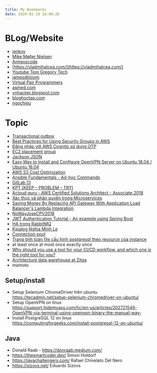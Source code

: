 ```yaml
---
title: My Bookmarks
date: 2020-02-19 18:00:26
---
```


# BLog/Website
- [jenkov](http://tutorials.jenkov.com/)
- [Mike Møller Nielsen](https://www.youtube.com/channel/UCxWCnBPnLrCBsMg-0TWTzpQ)
- [Amigoscode](https://www.youtube.com/channel/UC2KfmYEM4KCuA1ZurravgYw)
- [https://vladmihalcea.com/](https://vladmihalcea.com/)
- [Youtube Tom Gregory Tech](https://www.youtube.com/channel/UCxOVEOhPNXcJuyfVLhm_BfQ/videos)
- [jamesdbloom](https://blog.jamesdbloom.com/)
- [Virtual Pair Programmers](https://www.youtube.com/channel/UCAAom48XUeUMnmvTUlAoiHw)
- [asmed.com](https://asmed.com/)
- [vnhacker.blogspot.com](https://vnhacker.blogspot.com/)
- [bloghoctap.com](http://bloghoctap.com/) 
- [ngochieu](https://ngochieu.com/)
# Topic
- [Transactional outbox](https://microservices.io/patterns/data/transactional-outbox.html)
- [Best Practices for Using Security Groups in AWS](https://www.threatstack.com/blog/101-aws-security-tips-quotes-part-3-best-practices-for-using-security-groups-in-aws)
- [Đăng nhập với AWS Cognito sử dụng OTP](https://vhnam.github.io/tutorials/dang-nhap-voi-aws-cognito-su-dung-otp/)
- [EC2 placement group](https://jayendrapatil.com/aws-ec2-placement-groups/)
- [Jackson JSON](https://www.logicbig.com/tutorials/misc/jackson.html)
- [Easy Way to Install and Configure OpenVPN Server on Ubuntu 18.04 / Ubuntu 16.04](https://computingforgeeks.com/easy-way-to-install-and-configure-openvpn-server-on-ubuntu-18-04-ubuntu-16-04/)
- [AWS S3 Cost Optimization](https://www.sumologic.com/insight/s3-cost-optimization/?fbclid=IwAR2MSTHmJH9eWQlgLm5bmA8vfuXxBZIz8_-0C3xje65D3GYR6ApgBb1wsCU)
- [Ansible Fundamentals - Ad-hoc Commands](https://viblo.asia/p/ansible-fundamentals-ad-hoc-commands-bJzKmk16l9N)
- [GitLab CI ](https://blog.teko.vn/2019/02/01/gitlab-ci-tong-quan-va-cach-su-dung/)
- [KPT (KEEP – PROBLEM – TRY)](https://techtalk.vn/kpt-keep-problem-try-nhung-dieu-can-biet.html)
- [Acloud guru - AWS Certified Solutions Architect - Associate 2018](https://acloud.guru/forums/aws-certified-solutions-architect-associate/recent?p=1)
- [Xác thực và phân quyền trong Microservices](https://engineering.tiki.vn/x%C3%A1c-th%E1%BB%B1c-v%C3%A0-ph%C3%A2n-quy%E1%BB%81n-trong-microservices-37689e53c082)
- [Saving Money By Replacing API Gateway With Application Load Balancer's Lambda Integration](https://serverless-training.com/articles/save-money-by-replacing-api-gateway-with-application-load-balancer/)
- [NoWayJoseCPV2018](https://paragonie.com/files/talks/NoWayJoseCPV2018.pdf)
- [JWT Authentication Tutorial - An example using Spring Boot
](https://svlada.com/jwt-token-authentication-with-spring-boot/?fbclid=IwAR3OBFK9XX0qfEbjFt3EiF765yUeH8P4xRJyGYFlaY7Qa2hb-vBtreonHPo)
- [HA trong RabbitMQ](https://jack-vanlightly.com/blog/2018/8/31/rabbitmq-vs-kafka-part-5-fault-tolerance-and-high-availability-with-rabbitmq)
- [Kipalog Nghia Minh Le](https://kipalog.com/users/NghiaMinhLe/mypage)
- [Connection pool](https://www.youtube.com/watch?v=nwBBd9GrcqI)
- [Trang tính toán file cấu hình postgresql theo resource của instance](https://pgtune.leopard.in.ua/?fbclid=IwAR2-s6Lqh_Q-8CI24InxwUwjbEFg4Go5E7LmImbi5t4HKNLVWfYITWNueCw#/)
- at least once at most once exactly once
- [Why should you use a tool for your CI/CD workflow, and which one is the right tool for you?](https://blog.overops.com/jenkins-vs-travis-ci-vs-circle-ci-vs-teamcity-vs-codeship-vs-gitlab-ci-vs-bamboo/)
- [Architecture data warehouse at Zitga](https://trinhhieu668.wordpress.com/2020/02/08/architechture-dataware-house-at-zitga/?fbclid=IwAR2lbEEBiWRWnyd0T4zD22_VLe_yPJVn4hPJNj0xaGlXF4ZD_Mmze2Hr9Sw)
- mamoto

## Setup/install
- Setup Selenium ChromeDriver trên ubuntu   
https://tecadmin.net/setup-selenium-chromedriver-on-ubuntu/
- Setup OpenVPN on linux    
https://support.hidemyass.com/hc/en-us/articles/202721546-OpenVPN-via-terminal-using-openvpn-binary-the-manual-way-
- Install PostgreSQL 12 on linux    
https://computingforgeeks.com/install-postgresql-12-on-ubuntu/


## Java
- Donald Raab - https://donraab.medium.com/
- https://thesmartcoder.dev/  Simon Holdorf
- https://javachallengers.com/ Rafael Chinelato Del Nero
- https://sizovs.net/ Eduards Sizovs

